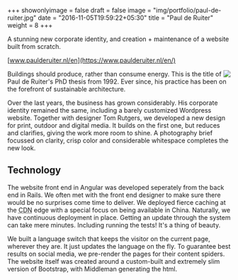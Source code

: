 +++
showonlyimage = false
draft = false
image = "img/portfolio/paul-de-ruiter.jpg"
date = "2016-11-05T19:59:22+05:30"
title = "Paul de Ruiter"
weight = 8
+++

A stunning new corporate identity, and creation + maintenance of a website built from scratch.
<!--more-->

[www.paulderuiter.nl/en](https://www.paulderuiter.nl/en/)

<img align="right" src="/img/portfolio/paul-de-ruiter-headshot.jpg">Buildings should produce, rather than consume energy. This is the title of Paul de Ruiter's PhD thesis from 1992. Ever since, his practice has been on the forefront of sustainable architecture.

Over the last years, the business has grown considerably. His corporate identity remained the same, including a barely customized Wordpress website. Together with designer Tom Rutgers, we developed a new design for print, outdoor and digital media. It builds on the first one, but reduces and clarifies, giving the work more room to shine. A photography brief focussed on clarity, crisp color and considerable whitespace completes the new look.

## Technology

The website front end in Angular was developed seperately from the back end in Rails. We often met with the front end designer to make sure there would be no surprises come time to deliver. We deployed fierce caching at the <abbr title="Content Delivery Network">CDN</abbr> edge with a special focus on being available in China. Naturally, we have continuous deployment in place. Getting an update through the system can take mere minutes. Including running the tests! It's a thing of beauty.

We built a language switch that keeps the visitor on the current page, wherever they are. It just updates the language on the fly. To guarantee best results on social media, we pre-render the pages for their content spiders. The website itself was created around a custom-built and extremely slim version of Bootstrap, with Middleman generating the html.
